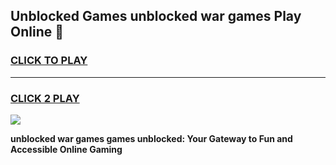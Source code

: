
## Unblocked Games unblocked war games Play Online 👋
<h3>
<a href="https://news.freeplayer.one?title=unblocked_war_games&ref=17F">CLICK TO PLAY</a></h3>
<hr>

<h3>
<a href="https://news.freeplayer.one?title=unblocked_war_games&ref=17F">CLICK 2 PLAY</a>
  
</h3>

<a href="https://news.freeplayer.one?title=unblocked_war_games&ref=17F/"><img src="https://clearcache.store/games.png"></a>


**unblocked war games games unblocked: Your Gateway to Fun and Accessible Online Gaming**
